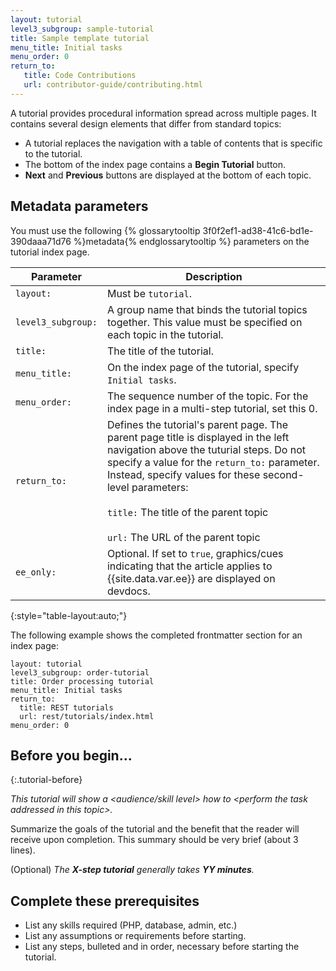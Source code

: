 ```yaml
---
layout: tutorial
level3_subgroup: sample-tutorial
title: Sample template tutorial
menu_title: Initial tasks
menu_order: 0
return_to:
   title: Code Contributions
   url: contributor-guide/contributing.html
---
```


A tutorial provides procedural information spread across multiple pages. It contains several design elements that differ from standard topics:

* A tutorial replaces the navigation with a table of contents that is specific to the tutorial.
* The bottom of the index page contains a **Begin Tutorial** button.
* **Next** and **Previous** buttons are displayed at the bottom of each topic.

## Metadata parameters

You must use the following {% glossarytooltip 3f0f2ef1-ad38-41c6-bd1e-390daaa71d76 %}metadata{% endglossarytooltip %} parameters on the tutorial index page.

Parameter | Description
--- | ---
`layout:` | Must be `tutorial`.
`level3_subgroup:` | A group name that binds the tutorial topics together. This value must be specified on each topic in the tutorial.
`title:` | The title of the tutorial.
`menu_title:` | On the index page of the tutorial, specify `Initial tasks`.
`menu_order:` | The sequence number of the topic. For the index page in a multi-step tutorial, set this 0.
`return_to:` | Defines the tutorial's parent page. The parent page title is displayed in the left navigation above the tuturial steps. Do not specify a value for the `return_to:` parameter. Instead, specify values for these second-level parameters:<br/><br/>`title:` The title of the parent topic<br/><br/>`url:` The URL of the parent topic
`ee_only:` | Optional. If set to `true`, graphics/cues indicating that the article applies to {{site.data.var.ee}} are displayed on devdocs.
{:style="table-layout:auto;"}

The following example shows the completed frontmatter section for an index page:

```
layout: tutorial
level3_subgroup: order-tutorial
title: Order processing tutorial
menu_title: Initial tasks
return_to:
  title: REST tutorials
  url: rest/tutorials/index.html
menu_order: 0
```

## Before you begin...
{:.tutorial-before}

_This tutorial will show a \<audience/skill level> how to \<perform the task addressed in this topic>._

Summarize the goals of the tutorial and the benefit that the reader will receive upon completion.
This summary should be very brief (about 3 lines).

(Optional) _The **X-step tutorial** generally takes **YY minutes**._

## Complete these prerequisites

* List any skills required (PHP, database, admin, etc.)
* List any assumptions or requirements before starting.
* List any steps, bulleted and in order, necessary before starting the tutorial.
